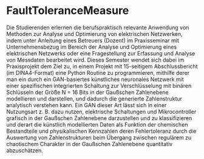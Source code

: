 # FaultToleranceMeasure

Die Studierenden erlernen die berufspraktisch relevante Anwendung von Methoden zur Analyse und Optimierung von elektrischen Netzwerken, indem unter Anleitung eines Betreuers (Dozent) im Praxisseminar mit Unternehmensbezug im Bereich der Analyse und Optimierung eines elektrischen Netzwerks oder eine Fragestellung zur Erfassung und Analyse von Messdaten bearbeitet wird. Dieses Semester wendet sich dabei im Praxisprojekt dem Ziel zu, in einem Projekt mit 15-seitigem Abschlussbericht (im DINA4-Format) eine Python Routine zu programmieren, mithilfe derer man ein durch ein GAN-basiertes künstliches neuronales Netzwerk mit einer spezifischen integrierten Schaltung zur Verschlüsselung mit binären Schlüsseln der Größe N = 16 Bits in der Gaußschen Zahlenebene modellieren und darstellen, und dadurch die generierte Zahlenstruktur analytisch verstehen kann. Ein GAN dieser Art lässt sich in einer Nutzungsart z. B. dazu nutzen, elektrische Schaltungen und Mikrocontroller grafisch in der Gaußschen Zahlenebene darzustellen und zu klassifizieren und derart die künstlich modellierten Daten als Funktion der chemischen Bestandteile und physikalischen Kennzahlen deren Fehlertoleranz durch die Auswertung von Zahlenstrukturen beim Übergang zwischen regulärem zu chaotischem Charakter in der Gaußschen Zahlenebene quantitativ abzuschätzen.

